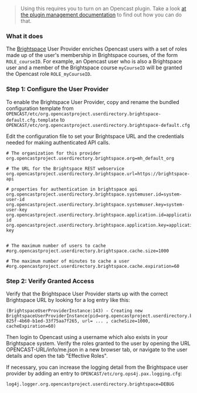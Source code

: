 > Using this requires you to turn on an Opencast plugin.
> Take a look [at the plugin management documentation](../modules/plugin-management.md) to find out how you can do that.

### What it does

The [Brightspace](https://www.d2l.com/) User Provider enriches Opencast users with a
set of roles made up of the user's membership in Brightspace courses, of the form
`ROLE_courseID`. For example, an Opencast user who is also a Brightspace user and a
member of the Brightspace course `myCourseID` will be granted the Opencast role `ROLE_myCourseID`.


### Step 1: Configure the User Provider

To enable the Brightspace User Provider, copy and rename the bundled configuration
template from
`OPENCAST/etc/org.opencastproject.userdirectory.brightspace-default.cfg.template` to
`OPENCAST/etc/org.opencastproject.userdirectory.brightspace-default.cfg`

Edit the configuration file to set your Brightspace URL and the credentials needed for making authenticated API calls.

```
# The organization for this provider
org.opencastproject.userdirectory.brightspace.org=mh_default_org

# The URL for the Brightspace REST webservice
org.opencastproject.userdirectory.brightspace.url=https://brightspace-api

# properties for authentication in brightspace api
org.opencastproject.userdirectory.brightspace.systemuser.id=system-user-id
org.opencastproject.userdirectory.brightspace.systemuser.key=system-user-key
org.opencastproject.userdirectory.brightspace.application.id=application-id
org.opencastproject.userdirectory.brightspace.application.key=application-key


# The maximum number of users to cache
#org.opencastproject.userdirectory.brightspace.cache.size=1000

# The maximum number of minutes to cache a user
#org.opencastproject.userdirectory.brightspace.cache.expiration=60
```

### Step 2: Verify Granted Access

Verify that the Brightspace User Provider starts up with the correct Brightspace URL by looking
for a log entry like this:

```
(BrightspaceUserProviderInstance:143) - Creating new BrightspaceUserProviderInstance(pid=org.opencastproject.userdirectory.brightspace.378cdff4-825f-4b60-b1ed-33f75aa7f265, url= ... , cacheSize=1000, cacheExpiration=60)
```

Then login to Opencast using a username which also exists in your Brightspace system.
Verify the roles granted to the user by opening the URL
OPENCAST-URL/info/me.json in a new browser tab, or navigate to the user details
and open the tab "Effective Roles".

If necessary, you can increase the logging detail from the Brightspace user provider
by adding an entry to `OPENCAST/etc/org.ops4j.pax.logging.cfg`:

```
log4j.logger.org.opencastproject.userdirectory.brightspace=DEBUG
```
